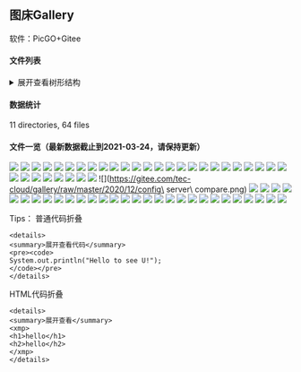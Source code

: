 ## 图床Gallery
软件：PicGO+Gitee

#### 文件列表
<details>
<summary>展开查看树形结构</summary>
<pre><code>
gallery
├── 2020
│   ├── 08
│   │   └── 20200824235706.png
│   ├── 09
│   │   ├── 20200902105627.png
│   │   ├── 20200902105839.png
│   │   ├── 20200907114452.png
│   │   ├── 20200908190827.png
│   │   ├── 20200911101335.png
│   │   ├── 20200914112814.png
│   │   ├── 20200914131218.png
│   │   ├── 20200921163453.png
│   │   └── 20200928112850.png
│   ├── 10
│   │   ├── 20201009162840.png
│   │   ├── 20201016140931.png
│   │   ├── 20201016160644.png
│   │   ├── 20201018122338.png
│   │   ├── 20201018122448.png
│   │   ├── 20201030135942.png
│   │   ├── 20201102140210.png
│   │   ├── 20201103180705.png
│   │   ├── 20201103182734.png
│   │   └── 20201103182822.png
│   ├── 11
│   │   ├── 20201119185305.png
│   │   ├── 20201124160042.png
│   │   ├── 20201124160710.png
│   │   ├── 20201124161425.png
│   │   ├── 20201124162100.png
│   │   ├── 20201124162130.png
│   │   ├── 20201130165951.png
│   │   └── v2-9704c679095366bb7587db48d3312885_r.jpg
│   └── 12
│       ├── 20201204144639.png
│       ├── 20201204145732.png
│       ├── 20201204165205.png
│       ├── 20201229183009.png
│       └── config\ server\ compare.png
├── 2021
│   ├── 01
│   │   ├── 20210104173628.png
│   │   ├── 20210104182311.png
│   │   ├── 20210104182513.png
│   │   ├── 20210104183547.png
│   │   ├── 20210104185036.png
│   │   ├── 20210106184745.png
│   │   ├── 20210115145029.png
│   │   ├── 20210115145221.png
│   │   ├── 20210115150003.png
│   │   ├── 20210115190302.png
│   │   ├── 20210118145756.png
│   │   ├── 20210118145844.png
│   │   ├── 20210118145853.png
│   │   ├── 20210127174549.png
│   │   ├── 20210127175623.png
│   │   ├── 20210127175834.png
│   │   ├── 20210127175948.png
│   │   └── 20210127183159.png
│   ├── 02
│   │   ├── 20210204112722.png
│   │   ├── 20210204112750.png
│   │   ├── 20210219225152.png
│   │   ├── 20210219225308.png
│   │   ├── 20210219225342.png
│   │   └── 20210219225421.png
│   └── 03
│       ├── 20210305131922.png
│       ├── 20210305132004.png
│       ├── 20210318112926.png
│       ├── 20210324103941.png
│       └── 20210324104755.png
├── README.md
└── qrcode
    └── WechatIMG290.jpeg
</code></pre>
</details>

#### 数据统计
11 directories, 64 files

#### 文件一览（最新数据截止到2021-03-24，请保持更新）

![](https://gitee.com/tec-cloud/gallery/raw/master/qrcode/WechatIMG290.jpeg)
![](https://gitee.com/tec-cloud/gallery/raw/master/2020/08/20200824235706.png)
![](https://gitee.com/tec-cloud/gallery/raw/master/2020/09/20200902105627.png)
![](https://gitee.com/tec-cloud/gallery/raw/master/2020/09/20200902105839.png)
![](https://gitee.com/tec-cloud/gallery/raw/master/2020/09/20200907114452.png)
![](https://gitee.com/tec-cloud/gallery/raw/master/2020/09/20200908190827.png)
![](https://gitee.com/tec-cloud/gallery/raw/master/2020/09/20200911101335.png)
![](https://gitee.com/tec-cloud/gallery/raw/master/2020/09/20200914112814.png)
![](https://gitee.com/tec-cloud/gallery/raw/master/2020/09/20200914131218.png)
![](https://gitee.com/tec-cloud/gallery/raw/master/2020/09/20200921163453.png)
![](https://gitee.com/tec-cloud/gallery/raw/master/2020/09/20200928112850.png)
![](https://gitee.com/tec-cloud/gallery/raw/master/2020/10/20201009162840.png)
![](https://gitee.com/tec-cloud/gallery/raw/master/2020/10/20201016140931.png)
![](https://gitee.com/tec-cloud/gallery/raw/master/2020/10/20201016160644.png)
![](https://gitee.com/tec-cloud/gallery/raw/master/2020/10/20201018122338.png)
![](https://gitee.com/tec-cloud/gallery/raw/master/2020/10/20201018122448.png)
![](https://gitee.com/tec-cloud/gallery/raw/master/2020/10/20201030135942.png)
![](https://gitee.com/tec-cloud/gallery/raw/master/2020/10/20201102140210.png)
![](https://gitee.com/tec-cloud/gallery/raw/master/2020/10/20201103180705.png)
![](https://gitee.com/tec-cloud/gallery/raw/master/2020/10/20201103182734.png)
![](https://gitee.com/tec-cloud/gallery/raw/master/2020/10/20201103182822.png)
![](https://gitee.com/tec-cloud/gallery/raw/master/2020/11/20201119185305.png)
![](https://gitee.com/tec-cloud/gallery/raw/master/2020/11/20201124160042.png)
![](https://gitee.com/tec-cloud/gallery/raw/master/2020/11/20201124160710.png)
![](https://gitee.com/tec-cloud/gallery/raw/master/2020/11/20201124161425.png)
![](https://gitee.com/tec-cloud/gallery/raw/master/2020/11/20201124162100.png)
![](https://gitee.com/tec-cloud/gallery/raw/master/2020/11/20201124162130.png)
![](https://gitee.com/tec-cloud/gallery/raw/master/2020/11/20201130165951.png)
![](https://gitee.com/tec-cloud/gallery/raw/master/2020/11/v2-9704c679095366bb7587db48d3312885_r.jpg)
![](https://gitee.com/tec-cloud/gallery/raw/master/2020/12/20201204144639.png)
![](https://gitee.com/tec-cloud/gallery/raw/master/2020/12/20201204145732.png)
![](https://gitee.com/tec-cloud/gallery/raw/master/2020/12/20201204165205.png)
![](https://gitee.com/tec-cloud/gallery/raw/master/2020/12/20201229183009.png)
![](https://gitee.com/tec-cloud/gallery/raw/master/2020/12/config\ server\ compare.png)
![](https://gitee.com/tec-cloud/gallery/raw/master/2021/01/20210104173628.png)
![](https://gitee.com/tec-cloud/gallery/raw/master/2021/01/20210104182311.png)
![](https://gitee.com/tec-cloud/gallery/raw/master/2021/01/20210104182513.png)
![](https://gitee.com/tec-cloud/gallery/raw/master/2021/01/20210104183547.png)
![](https://gitee.com/tec-cloud/gallery/raw/master/2021/01/20210104185036.png)
![](https://gitee.com/tec-cloud/gallery/raw/master/2021/01/20210106184745.png)
![](https://gitee.com/tec-cloud/gallery/raw/master/2021/01/20210115145029.png)
![](https://gitee.com/tec-cloud/gallery/raw/master/2021/01/20210115145221.png)
![](https://gitee.com/tec-cloud/gallery/raw/master/2021/01/20210115150003.png)
![](https://gitee.com/tec-cloud/gallery/raw/master/2021/01/20210115190302.png)
![](https://gitee.com/tec-cloud/gallery/raw/master/2021/01/20210118145756.png)
![](https://gitee.com/tec-cloud/gallery/raw/master/2021/01/20210118145844.png)
![](https://gitee.com/tec-cloud/gallery/raw/master/2021/01/20210118145853.png)
![](https://gitee.com/tec-cloud/gallery/raw/master/2021/01/20210127174549.png)
![](https://gitee.com/tec-cloud/gallery/raw/master/2021/01/20210127175623.png)
![](https://gitee.com/tec-cloud/gallery/raw/master/2021/01/20210127175834.png)
![](https://gitee.com/tec-cloud/gallery/raw/master/2021/01/20210127175948.png)
![](https://gitee.com/tec-cloud/gallery/raw/master/2021/01/20210127183159.png)
![](https://gitee.com/tec-cloud/gallery/raw/master/2021/02/20210204112722.png)
![](https://gitee.com/tec-cloud/gallery/raw/master/2021/02/20210204112750.png)
![](https://gitee.com/tec-cloud/gallery/raw/master/2021/02/20210219225152.png)
![](https://gitee.com/tec-cloud/gallery/raw/master/2021/02/20210219225308.png)
![](https://gitee.com/tec-cloud/gallery/raw/master/2021/02/20210219225342.png)
![](https://gitee.com/tec-cloud/gallery/raw/master/2021/02/20210219225421.png)
![](https://gitee.com/tec-cloud/gallery/raw/master/2021/03/20210305131922.png)
![](https://gitee.com/tec-cloud/gallery/raw/master/2021/03/20210305132004.png)
![](https://gitee.com/tec-cloud/gallery/raw/master/2021/03/20210318112926.png)
![](https://gitee.com/tec-cloud/gallery/raw/master/2021/03/20210324103941.png)
![](https://gitee.com/tec-cloud/gallery/raw/master/2021/03/20210324104755.png)


Tips：
普通代码折叠
```
<details>
<summary>展开查看代码</summary>
<pre><code>
System.out.println("Hello to see U!");
</code></pre>
</details>
```
HTML代码折叠
```
<details>
<summary>展开查看</summary>
<xmp>
<h1>hello</h1>
<h2>hello</h2>
</xmp>
</details>
```